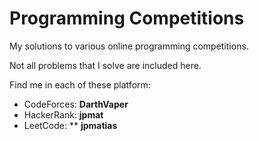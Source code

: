 # Programming Competitions

My solutions to various online programming competitions.

Not all problems that I solve are included here.

Find me in each of these platform:
* CodeForces: **DarthVaper**
* HackerRank: **jpmat**
* LeetCode: ** **jpmatias**
